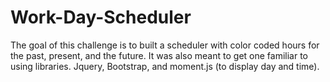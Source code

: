 # Work-Day-Scheduler
The goal of this challenge is to built a scheduler with color coded hours for the past, present, and the future. It was also meant to get one familiar to using libraries. Jquery, Bootstrap, and moment.js (to display day and time).

